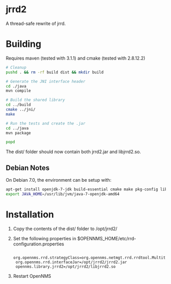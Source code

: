 jrrd2
=====

A thread-safe rewrite of jrrd.

Building
========

Requires maven (tested with 3.1.1) and cmake (tested with 2.8.12.2)

```sh
# Cleanup
pushd . && rm -rf build dist && mkdir build

# Generate the JNI interface header
cd ./java
mvn compile

# Build the shared library
cd ../build
cmake ../jni/
make

# Run the tests and create the .jar
cd ../java
mvn package

popd
```

The dist/ folder should now contain both jrrd2.jar and libjrrd2.so.

Debian Notes
------------
On Debian 7.0, the environment can be setup with:
```sh
apt-get install openjdk-7-jdk build-essential cmake make pkg-config librrd-dev
export JAVA_HOME=/usr/lib/jvm/java-7-openjdk-amd64
```

Installation
============

1. Copy the contents of the dist/ folder to /opt/jrrd2/
1. Set the following properties in $OPENNMS_HOME/etc/rrd-configuration.properties

        org.opennms.rrd.strategyClass=org.opennms.netmgt.rrd.rrdtool.MultithreadedJniRrdStrategy
        org.opennms.rrd.interfaceJar=/opt/jrrd2/jrrd2.jar
        opennms.library.jrrd2=/opt/jrrd2/libjrrd2.so

1. Restart OpenNMS
